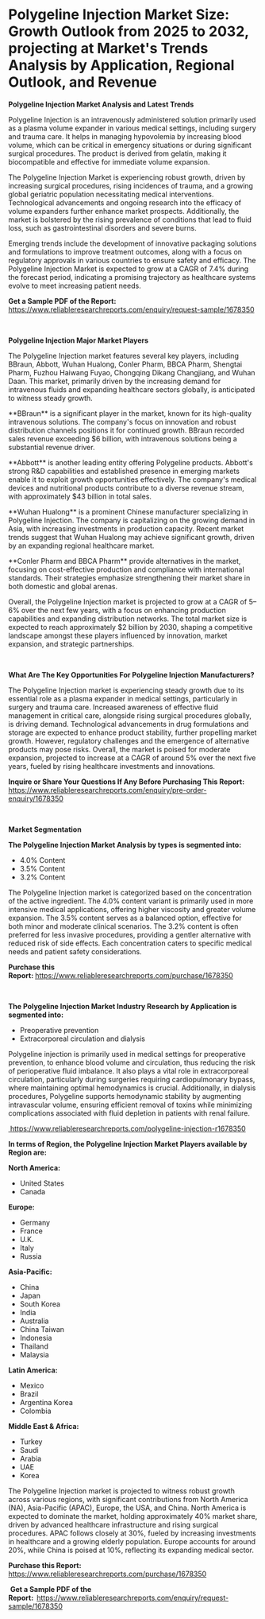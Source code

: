 <p><h1>Polygeline Injection Market Size: Growth Outlook from 2025 to 2032, projecting at Market's Trends Analysis by Application, Regional Outlook, and Revenue</h1></p><p><strong>Polygeline Injection Market Analysis and Latest Trends</strong></p>
<p><p>Polygeline Injection is an intravenously administered solution primarily used as a plasma volume expander in various medical settings, including surgery and trauma care. It helps in managing hypovolemia by increasing blood volume, which can be critical in emergency situations or during significant surgical procedures. The product is derived from gelatin, making it biocompatible and effective for immediate volume expansion.</p><p>The Polygeline Injection Market is experiencing robust growth, driven by increasing surgical procedures, rising incidences of trauma, and a growing global geriatric population necessitating medical interventions. Technological advancements and ongoing research into the efficacy of volume expanders further enhance market prospects. Additionally, the market is bolstered by the rising prevalence of conditions that lead to fluid loss, such as gastrointestinal disorders and severe burns.</p><p>Emerging trends include the development of innovative packaging solutions and formulations to improve treatment outcomes, along with a focus on regulatory approvals in various countries to ensure safety and efficacy. The Polygeline Injection Market is expected to grow at a CAGR of 7.4% during the forecast period, indicating a promising trajectory as healthcare systems evolve to meet increasing patient needs.</p></p>
<p><strong>Get a Sample PDF of the Report:&nbsp;</strong> <a href="https://www.reliableresearchreports.com/enquiry/request-sample/1678350?utm_campaign=2286&utm_medium=2&utm_source=Github&utm_content=ia&utm_term=19042025&utm_id=polygeline-injection">https://www.reliableresearchreports.com/enquiry/request-sample/1678350</a></p>
<p>&nbsp;</p>
<p><strong>Polygeline Injection Major Market Players</strong></p>
<p><p>The Polygeline Injection market features several key players, including BBraun, Abbott, Wuhan Hualong, Conler Pharm, BBCA Pharm, Shengtai Pharm, Fuzhou Haiwang Fuyao, Chongqing Dikang Changjiang, and Wuhan Daan. This market, primarily driven by the increasing demand for intravenous fluids and expanding healthcare sectors globally, is anticipated to witness steady growth.</p><p>**BBraun** is a significant player in the market, known for its high-quality intravenous solutions. The company's focus on innovation and robust distribution channels positions it for continued growth. BBraun recorded sales revenue exceeding $6 billion, with intravenous solutions being a substantial revenue driver.</p><p>**Abbott** is another leading entity offering Polygeline products. Abbott's strong R&D capabilities and established presence in emerging markets enable it to exploit growth opportunities effectively. The company's medical devices and nutritional products contribute to a diverse revenue stream, with approximately $43 billion in total sales.</p><p>**Wuhan Hualong** is a prominent Chinese manufacturer specializing in Polygeline Injection. The company is capitalizing on the growing demand in Asia, with increasing investments in production capacity. Recent market trends suggest that Wuhan Hualong may achieve significant growth, driven by an expanding regional healthcare market.</p><p>**Conler Pharm and BBCA Pharm** provide alternatives in the market, focusing on cost-effective production and compliance with international standards. Their strategies emphasize strengthening their market share in both domestic and global arenas.</p><p>Overall, the Polygeline Injection market is projected to grow at a CAGR of 5–6% over the next few years, with a focus on enhancing production capabilities and expanding distribution networks. The total market size is expected to reach approximately $2 billion by 2030, shaping a competitive landscape amongst these players influenced by innovation, market expansion, and strategic partnerships.</p></p>
<p>&nbsp;</p>
<p><strong>What Are The Key Opportunities For Polygeline Injection Manufacturers?</strong></p>
<p><p>The Polygeline Injection market is experiencing steady growth due to its essential role as a plasma expander in medical settings, particularly in surgery and trauma care. Increased awareness of effective fluid management in critical care, alongside rising surgical procedures globally, is driving demand. Technological advancements in drug formulations and storage are expected to enhance product stability, further propelling market growth. However, regulatory challenges and the emergence of alternative products may pose risks. Overall, the market is poised for moderate expansion, projected to increase at a CAGR of around 5% over the next five years, fueled by rising healthcare investments and innovations.</p></p>
<p><strong>Inquire or Share Your Questions If Any Before Purchasing This Report:</strong> <a href="https://www.reliableresearchreports.com/enquiry/pre-order-enquiry/1678350?utm_campaign=2286&utm_medium=2&utm_source=Github&utm_content=ia&utm_term=19042025&utm_id=polygeline-injection">https://www.reliableresearchreports.com/enquiry/pre-order-enquiry/1678350</a></p>
<p>&nbsp;</p>
<p><strong>Market Segmentation</strong></p>
<p><strong>The Polygeline Injection Market Analysis by types is segmented into:</strong></p>
<p><ul><li>4.0% Content</li><li>3.5% Content</li><li>3.2% Content</li></ul></p>
<p><p>The Polygeline Injection market is categorized based on the concentration of the active ingredient. The 4.0% content variant is primarily used in more intensive medical applications, offering higher viscosity and greater volume expansion. The 3.5% content serves as a balanced option, effective for both minor and moderate clinical scenarios. The 3.2% content is often preferred for less invasive procedures, providing a gentler alternative with reduced risk of side effects. Each concentration caters to specific medical needs and patient safety considerations.</p></p>
<p><strong>Purchase this Report:&nbsp;</strong><a href="https://www.reliableresearchreports.com/purchase/1678350?utm_campaign=2286&utm_medium=2&utm_source=Github&utm_content=ia&utm_term=19042025&utm_id=polygeline-injection">https://www.reliableresearchreports.com/purchase/1678350</a></p>
<p>&nbsp;</p>
<p><strong>The Polygeline Injection Market Industry Research by Application is segmented into:</strong></p>
<p><ul><li>Preoperative prevention</li><li>Extracorporeal circulation and dialysis</li></ul></p>
<p><p>Polygeline injection is primarily used in medical settings for preoperative prevention, to enhance blood volume and circulation, thus reducing the risk of perioperative fluid imbalance. It also plays a vital role in extracorporeal circulation, particularly during surgeries requiring cardiopulmonary bypass, where maintaining optimal hemodynamics is crucial. Additionally, in dialysis procedures, Polygeline supports hemodynamic stability by augmenting intravascular volume, ensuring efficient removal of toxins while minimizing complications associated with fluid depletion in patients with renal failure.</p></p>
<p><a href="https://www.reliableresearchreports.com/polygeline-injection-r1678350?utm_campaign=2286&utm_medium=2&utm_source=Github&utm_content=ia&utm_term=19042025&utm_id=polygeline-injection">&nbsp;https://www.reliableresearchreports.com/polygeline-injection-r1678350</a></p>
<p><strong>In terms of Region, the Polygeline Injection Market Players available by Region are:</strong></p>
<p>
    <p> <strong> North America: </strong>
        <ul>
            <li>United States</li>
            <li>Canada</li>
        </ul>
        </p> 
    <p> <strong> Europe: </strong>
        <ul>
            <li>Germany</li>
            <li>France</li>
            <li>U.K.</li>
            <li>Italy</li>
            <li>Russia</li>
        </ul>
        </p> 
    <p> <strong> Asia-Pacific: </strong>
        <ul>
            <li>China</li>
            <li>Japan</li>
            <li>South Korea</li>
            <li>India</li>
            <li>Australia</li>
            <li>China Taiwan</li>
            <li>Indonesia</li>
            <li>Thailand</li>
            <li>Malaysia</li>
        </ul>
        </p> 
    <p> <strong> Latin America: </strong>
        <ul>
            <li>Mexico</li>
            <li>Brazil</li>
            <li>Argentina Korea</li>
            <li>Colombia</li>
        </ul>
        </p> 
    <p> <strong> Middle East & Africa: </strong>
        <ul>
            <li>Turkey</li>
            <li>Saudi</li>
            <li>Arabia</li>
            <li>UAE</li>
            <li>Korea</li>
        </ul>
    </p>
    </p>
<p><p>The Polygeline Injection market is projected to witness robust growth across various regions, with significant contributions from North America (NA), Asia-Pacific (APAC), Europe, the USA, and China. North America is expected to dominate the market, holding approximately 40% market share, driven by advanced healthcare infrastructure and rising surgical procedures. APAC follows closely at 30%, fueled by increasing investments in healthcare and a growing elderly population. Europe accounts for around 20%, while China is poised at 10%, reflecting its expanding medical sector.</p></p>
<p><strong>Purchase this Report: </strong><a href="https://www.reliableresearchreports.com/purchase/1678350?utm_campaign=2286&utm_medium=2&utm_source=Github&utm_content=ia&utm_term=19042025&utm_id=polygeline-injection">https://www.reliableresearchreports.com/purchase/1678350</a></p>
<p>&nbsp;<strong>Get a Sample PDF of the Report:&nbsp;&nbsp;</strong><a href="https://www.reliableresearchreports.com/enquiry/request-sample/1678350?utm_campaign=2286&utm_medium=2&utm_source=Github&utm_content=ia&utm_term=19042025&utm_id=polygeline-injection">https://www.reliableresearchreports.com/enquiry/request-sample/1678350</a></p>
<p><strong></strong></p>
<p><p></p><p></p><p></p></p>